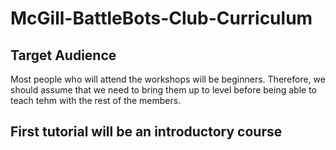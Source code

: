 # McGill-BattleBots-Club-Curriculum

## Target Audience
Most people who will attend the workshops will be beginners. Therefore, we should assume that we need to bring them up to level before being able to teach tehm with the rest of the members.

## First tutorial will be an introductory course

